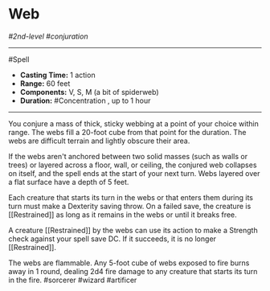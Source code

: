 # Web
*#2nd-level #conjuration*
___ 
#Spell
- **Casting Time:** 1 action
- **Range:** 60 feet
- **Components:** V, S, M (a bit of spiderweb)
- **Duration:** #Concentration , up to 1 hour
---
You conjure a mass of thick, sticky webbing at a point of your choice within range. The webs fill a 20-foot cube from that point for the duration. The webs are difficult terrain and lightly obscure their area.

If the webs aren't anchored between two solid masses (such as walls or trees) or layered across a floor, wall, or ceiling, the conjured web collapses on itself, and the spell ends at the start of your next turn. Webs layered over a flat surface have a depth of 5 feet.

Each creature that starts its turn in the webs or that enters them during its turn must make a Dexterity saving throw. On a failed save, the creature is [[Restrained]] as long as it remains in the webs or until it breaks free.

A creature [[Restrained]] by the webs can use its action to make a Strength check against your spell save DC. If it succeeds, it is no longer [[Restrained]].

The webs are flammable. Any 5-foot cube of webs exposed to fire burns away in 1 round, dealing 2d4 fire damage to any creature that starts its turn in the fire.
#sorcerer
#wizard
#artificer
